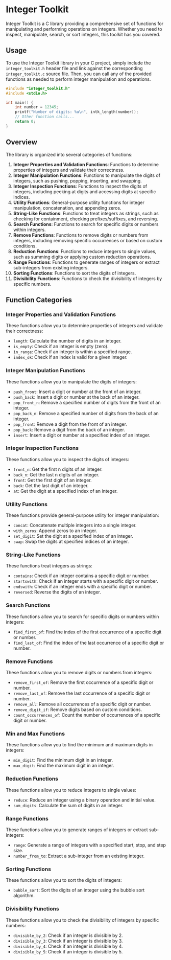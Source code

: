 # Integer Toolkit

Integer Toolkit is a C library providing a comprehensive set of functions for manipulating and performing operations on integers. Whether you need to inspect, manipulate, search, or sort integers, this toolkit has you covered.

## Usage

To use the Integer Toolkit library in your C project, simply include the `integer_toolkit.h` header file and link against the corresponding `integer_toolkit.c` source file. Then, you can call any of the provided functions as needed to perform integer manipulation and operations.

```c
#include "integer_toolkit.h"
#include <stdio.h>

int main() {
    int number = 12345;
    printf("Number of digits: %u\n", intk_length(number));
    // Other function calls...
    return 0;
}
```

## Overview

The library is organized into several categories of functions:

1. **Integer Properties and Validation Functions**: Functions to determine properties of integers and validate their correctness.
2. **Integer Manipulation Functions**: Functions to manipulate the digits of integers, such as pushing, popping, inserting, and swapping.
3. **Integer Inspection Functions**: Functions to inspect the digits of integers, including peeking at digits and accessing digits at specific indices.
4. **Utility Functions**: General-purpose utility functions for integer manipulation, concatenation, and appending zeros.
5. **String-Like Functions**: Functions to treat integers as strings, such as checking for containment, checking prefixes/suffixes, and reversing.
6. **Search Functions**: Functions to search for specific digits or numbers within integers.
7. **Remove Functions**: Functions to remove digits or numbers from integers, including removing specific occurrences or based on custom conditions.
8. **Reduction Functions**: Functions to reduce integers to single values, such as summing digits or applying custom reduction operations.
9. **Range Functions**: Functions to generate ranges of integers or extract sub-integers from existing integers.
10. **Sorting Functions**: Functions to sort the digits of integers.
11. **Divisibility Functions**: Functions to check the divisibility of integers by specific numbers.

## Function Categories

### Integer Properties and Validation Functions

These functions allow you to determine properties of integers and validate their correctness:
- `length`: Calculate the number of digits in an integer.
- `is_empty`: Check if an integer is empty (zero).
- `in_range`: Check if an integer is within a specified range.
- `index_ok`: Check if an index is valid for a given integer.

### Integer Manipulation Functions

These functions allow you to manipulate the digits of integers:
- `push_front`: Insert a digit or number at the front of an integer.
- `push_back`: Insert a digit or number at the back of an integer.
- `pop_front_n`: Remove a specified number of digits from the front of an integer.
- `pop_back_n`: Remove a specified number of digits from the back of an integer.
- `pop_front`: Remove a digit from the front of an integer.
- `pop_back`: Remove a digit from the back of an integer.
- `insert`: Insert a digit or number at a specified index of an integer.

### Integer Inspection Functions

These functions allow you to inspect the digits of integers:
- `front_n`: Get the first n digits of an integer.
- `back_n`: Get the last n digits of an integer.
- `front`: Get the first digit of an integer.
- `back`: Get the last digit of an integer.
- `at`: Get the digit at a specified index of an integer.

### Utility Functions

These functions provide general-purpose utility for integer manipulation:
- `concat`: Concatenate multiple integers into a single integer.
- `with_zeros`: Append zeros to an integer.
- `set_digit`: Set the digit at a specified index of an integer.
- `swap`: Swap the digits at specified indices of an integer.

### String-Like Functions

These functions treat integers as strings:
- `contains`: Check if an integer contains a specific digit or number.
- `startswith`: Check if an integer starts with a specific digit or number.
- `endswith`: Check if an integer ends with a specific digit or number.
- `reversed`: Reverse the digits of an integer.

### Search Functions

These functions allow you to search for specific digits or numbers within integers:
- `find_first_of`: Find the index of the first occurrence of a specific digit or number.
- `find_last_of`: Find the index of the last occurrence of a specific digit or number.

### Remove Functions

These functions allow you to remove digits or numbers from integers:
- `remove_first_of`: Remove the first occurrence of a specific digit or number.
- `remove_last_of`: Remove the last occurrence of a specific digit or number.
- `remove_all`: Remove all occurrences of a specific digit or number.
- `remove_digit_if`: Remove digits based on custom conditions.
- `count_occurrences_of`: Count the number of occurrences of a specific digit or number.

### **Min and Max Functions**

These functions allow you to find the minimum and maximum digits in integers:
- `min_digit`: Find the minimum digit in an integer.
- `max_digit`: Find the maximum digit in an integer.

### Reduction Functions

These functions allow you to reduce integers to single values:
- `reduce`: Reduce an integer using a binary operation and initial value.
- `sum_digits`: Calculate the sum of digits in an integer.

### Range Functions

These functions allow you to generate ranges of integers or extract sub-integers:
- `range`: Generate a range of integers with a specified start, stop, and step size.
- `number_from_to`: Extract a sub-integer from an existing integer.

### Sorting Functions

These functions allow you to sort the digits of integers:
- `bubble_sort`: Sort the digits of an integer using the bubble sort algorithm.

### Divisibility Functions

These functions allow you to check the divisibility of integers by specific numbers:
- `divisible_by_2`: Check if an integer is divisible by 2.
- `divisible_by_3`: Check if an integer is divisible by 3.
- `divisible_by_4`: Check if an integer is divisible by 4.
- `divisible_by_5`: Check if an integer is divisible by 5.
